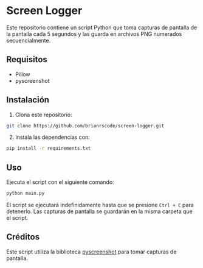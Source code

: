 # Screen Logger

Este repositorio contiene un script Python que toma capturas de pantalla de la pantalla cada 5 segundos y las guarda en archivos PNG numerados secuencialmente.

## Requisitos

- Pillow
- pyscreenshot

## Instalación

1. Clona este repositorio:
```bash
git clone https://github.com/brianrscode/screen-logger.git
```
2. Instala las dependencias con: 
```bash
pip install -r requirements.txt
```

## Uso

Ejecuta el script con el siguiente comando:
```bash
python main.py
```

El script se ejecutará indefinidamente hasta que se presione `Ctrl + C` para detenerlo. Las capturas de pantalla se guardarán en la misma carpeta que el script.

## Créditos

Este script utiliza la biblioteca [pyscreenshot](https://github.com/ponty/pyscreenshot) para tomar capturas de pantalla.

